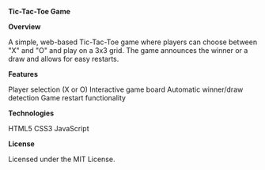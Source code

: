 **Tic-Tac-Toe Game**

**Overview**

A simple, web-based Tic-Tac-Toe game where players can choose between "X" and "O" and play on a 3x3 grid. The game announces the winner or a draw and allows for easy restarts.

**Features**

Player selection (X or O)
Interactive game board
Automatic winner/draw detection
Game restart functionality

**Technologies**

HTML5
CSS3
JavaScript

**License**

Licensed under the MIT License.
